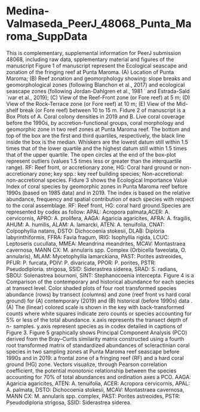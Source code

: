 # Medina-Valmaseda_PeerJ_48068_Punta_Maroma_SuppData
This is complementary, supplemental information for PeerJ submission 48068, including raw data, spplementary material and figures of the manuscript
Figure 1 of manuscript represent the Ecological seascape and zonation of the fringing reef at Punta Maroma. (A) Location of Punta
Maroma; (B) Reef zonation and geomorphology showing: slope breaks and geomorphological zones
(following Blanchon et al., 2017) and ecological seascape zones (following Jordan-Dahlgren et al., 1981 ´
and Estrada-Sald´ıvar et al., 2019); (C) View of the Reef-Front zone (or Fore reef) at 5 m; (D) View of the
Rock-Terrace zone (or Fore reef) at 10 m; (E) View of the Mid-shelf break (or Fore reef) between 10 to
15 m.
Fidure 2 of manuscript is a Box Plots of A. Coral colony densities in 2019 and B. Live coral coverage before the 1990s,
by accretion-functional groups, coral morphology and geomorphic zone in two reef zones at Punta
Maroma reef. The bottom and top of the box are the first and third quartiles, respectively, the black line
inside the box is the median. Whiskers are the lowest datum still within 1.5 times that of the lower
quartile and the highest datum still within 1.5 times that of the upper quartile. The open circles at the end
of the box-plot represent outliers (values 1.5 times less or greater than the interquartile range). RF: Reef
front, or accretionary zone, HG: Coral hard ground or non-accretionary zone; key spp.: key reef building
species; Non-accretional: non-accretional species.
Fidure 3 shows the Ecological Importance Value Index of coral species by geomorphic zones in Punta Maroma
reef before 1990s (based on 1985 data) and in 2019. The index is based on the relative abundance,
frequency and spatial contribution of each species with respect to the coral assemblage. RF: Reef front,
HG: coral hard ground.Species are represented by codex as follow: APAL: Acropora palmata,ACER: A.
cervicornis, APRO: A. prolifera, AAGA: Agaricia agaricites, AFRA: A. fragilis, AHUM: A. humilis,
ALAM: A. lamarcki, ATEN: A. tenuifolia, CNAT: Colpophyllia natans, DSTO: Dichocoenia stokesii,
DLAB: Diploria labyrinthiformis, FFRA: Favia fragum, IRIG: Isophyllia rigida, LCUC: Leptoseris
cucullata, MMEA: Meandrina meandrites, MCAV: Montastraea cavernosa, MANN CX: M. annularis
spp. Complex (Orbicella faveolata, O. annularis), MLAM: Mycetophyllia lamarckiana, PAST: Porites
astreoides, PFUR: P. furcata, PDIV: P. divaricata, PPOR: P. porites, PSTR: Pseudodiploria. strigosa,
SSID: Siderastrea siderea, SRAD: S. radians, SBOU: Solenastrea bournoni, SINT: Stephanocoenia
intercepta. 
Figure 4 is a Comparison of the contemporary and historical abundance for each species at transect level.
Color shaded plots of four root transformed species abundance (rows) by transect (columns) and zone
(reef front vs hard coral ground) for (A) contemporary (2019) and (B) historical (before 1990s) data .(A)
The (linear) colored scale is shown in the key with back-transformed counts where white squares indicate
zero counts or species accounting for 5% or less of the total abundance. x.axis represents the transect
depth of n- samples. y.axis represent species as in codex detailed in captions of Figure 3.
Figure 5 graphically shows Principal Component Analysis (PCO) derived from the Bray–Curtis similarity matrix
constructed using a fourth root transformed matrix of standardized abundances of scleractinian coral
species in two sampling zones at Punta Maroma reef seascape before 1990s and in 2019: a frontal zone of
a fringing reef (RF) and a hard coral ground (HG) zone. Vectors visualize, through Pearson correlation
coefficient, the potential monotonic relationship between the species accounting for 70% of total
abundances and ordination axes a PCO. AAGA: Agaricia agaricites, ATEN: A. tenuifolia, ACER:
Acropora cervicornis, APAL: A. palmata, DSTO: Dichocoenia stokesii, MCAV: Montastraea cavernosa,
MANN CX: M. annularis spp. complex, PAST: Porites astreoides, PSTR: Pseudodiploria strigosa, SSID:
Siderastrea siderea.
